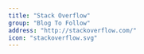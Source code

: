 ```yaml
---
title: "Stack Overflow"
group: "Blog To Follow"
address: "http://stackoverflow.com/"
icon: "stackoverflow.svg"
---
```

